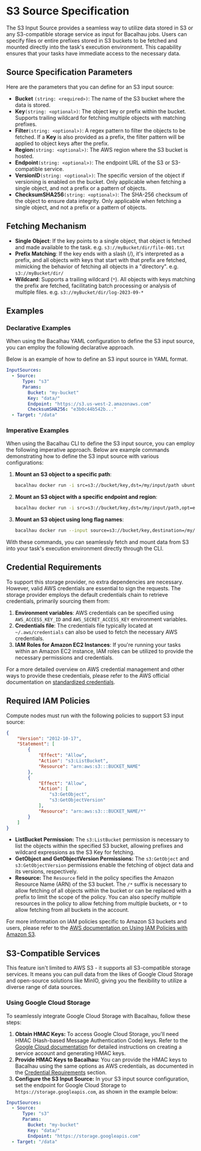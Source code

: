 # S3 Source Specification

The S3 Input Source provides a seamless way to utilize data stored in S3 or any S3-compatible storage service as input for Bacalhau jobs. Users can specify files or entire prefixes stored in S3 buckets to be fetched and mounted directly into the task's execution environment. This capability ensures that your tasks have immediate access to the necessary data.

## Source Specification Parameters

Here are the parameters that you can define for an S3 input source:

* **Bucket** `(string: <required>)`: The name of the S3 bucket where the data is stored.
* **Key**`(string: <optional>)`: The object key or prefix within the bucket. Supports trailing wildcard for fetching multiple objects with matching prefixes.
* **Filter**`(string: <optional>)`: A regex pattern to filter the objects to be fetched. If a **Key** is also provided as a prefix, the filter pattern will be applied to object keys after the prefix.
* **Region**`(string: <optional>)`: The AWS region where the S3 bucket is hosted.
* **Endpoint**`(string: <optional>)`: The endpoint URL of the S3 or S3-compatible service.
* **VersionID**`(string: <optional>)`: The specific version of the object if versioning is enabled on the bucket. Only applicable when fetching a single object, and not a prefix or a pattern of objects.
* **ChecksumSHA256**`(string: <optional>)`: The SHA-256 checksum of the object to ensure data integrity. Only applicable when fetching a single object, and not a prefix or a pattern of objects.

## Fetching Mechanism

* **Single Object**: If the key points to a single object, that object is fetched and made available to the task. e.g. `s3://myBucket/dir/file-001.txt`
* **Prefix Matching**: If the key ends with a slash (/), it's interpreted as a prefix, and all objects with keys that start with that prefix are fetched, mimicking the behavior of fetching all objects in a "directory". e.g. `s3://myBucket/dir/`
* **Wildcard**: Supports a trailing wildcard (`*`). All objects with keys matching the prefix are fetched, facilitating batch processing or analysis of multiple files. e.g. `s3://myBucket/dir/log-2023-09-*`

## Examples

### Declarative Examples

When using the Bacalhau YAML configuration to define the S3 input source, you can employ the following declarative approach.

Below is an example of how to define an S3 input source in YAML format.

```yaml
InputSources:
  - Source:
      Type: "s3"
      Params:
        Bucket: "my-bucket"
        Key: "data/"
        Endpoint: "https://s3.us-west-2.amazonaws.com"
        ChecksumSHA256: "e3b0c44b542b..."
  - Target: "/data"
```

### Imperative Examples

When using the Bacalhau CLI to define the S3 input source, you can employ the following imperative approach. Below are example commands demonstrating how to define the S3 input source with various configurations:

1.  **Mount an S3 object to a specific path**:

    ```bash
    bacalhau docker run -i src=s3://bucket/key,dst=/my/input/path ubuntu ...
    ```
2.  **Mount an S3 object with a specific endpoint and region**:

    ```bash
    bacalhau docker run -i src=s3://bucket/key,dst=/my/input/path,opt=endpoint=http://s3.example.com,opt=region=us-east-1 ubuntu ...
    ```
3.  **Mount an S3 object using long flag names**:

    ```bash
    bacalhau docker run --input source=s3://bucket/key,destination=/my/input/path ubuntu ...
    ```

With these commands, you can seamlessly fetch and mount data from S3 into your task's execution environment directly through the CLI.

## Credential Requirements

To support this storage provider, no extra dependencies are necessary. However, valid AWS credentials are essential to sign the requests. The storage provider employs the default credentials chain to retrieve credentials, primarily sourcing them from:

1. **Environment variables**: AWS credentials can be specified using `AWS_ACCESS_KEY_ID` and `AWS_SECRET_ACCESS_KEY` environment variables.
2. **Credentials file**: The credentials file typically located at `~/.aws/credentials` can also be used to fetch the necessary AWS credentials.
3. **IAM Roles for Amazon EC2 Instances**: If you're running your tasks within an Amazon EC2 instance, IAM roles can be utilized to provide the necessary permissions and credentials.

For a more detailed overview on AWS credential management and other ways to provide these credentials, please refer to the AWS official documentation on [standardized credentials](https://docs.aws.amazon.com/sdkref/latest/guide/standardized-credentials.html).

## Required IAM Policies

Compute nodes must run with the following policies to support S3 input source:

```json
{
    "Version": "2012-10-17",
    "Statement": [
        {
            "Effect": "Allow",
            "Action": "s3:ListBucket",
            "Resource": "arn:aws:s3:::BUCKET_NAME"
        },
        {
            "Effect": "Allow",
            "Action": [
                "s3:GetObject",
                "s3:GetObjectVersion"
            ],
            "Resource": "arn:aws:s3:::BUCKET_NAME/*"
        }
    ]
}
```

* **ListBucket Permission:** The `s3:ListBucket` permission is necessary to list the objects within the specified S3 bucket, allowing prefixes and wildcard expressions as the S3 Key for fetching.
* **GetObject and GetObjectVersion Permissions:** The `s3:GetObject` and `s3:GetObjectVersion` permissions enable the fetching of object data and its versions, respectively.
* **Resource:** The `Resource` field in the policy specifies the Amazon Resource Name (ARN) of the S3 bucket. The `/*` suffix is necessary to allow fetching of all objects within the bucket or can be replaced with a prefix to limit the scope of the policy. You can also specify multiple resources in the policy to allow fetching from multiple buckets, or `*` to allow fetching from all buckets in the account.

For more information on IAM policies specific to Amazon S3 buckets and users, please refer to the [AWS documentation on Using IAM Policies with Amazon S3](https://docs.aws.amazon.com/AmazonS3/latest/userguide/using-iam-policies.html).

## S3-Compatible Services

This feature isn't limited to AWS S3 - it supports all S3-compatible storage services. It means you can pull data from the likes of Google Cloud Storage and open-source solutions like MinIO, giving you the flexibility to utilize a diverse range of data sources.

### Using Google Cloud Storage

To seamlessly integrate Google Cloud Storage with Bacalhau, follow these steps:

1. **Obtain HMAC Keys:** To access Google Cloud Storage, you'll need HMAC (Hash-based Message Authentication Code) keys. Refer to the [Google Cloud documentation](https://cloud.google.com/storage/docs/authentication/hmackeys) for detailed instructions on creating a service account and generating HMAC keys.
2. **Provide HMAC Keys to Bacalhau:** You can provide the HMAC keys to Bacalhau using the same options as AWS credentials, as documented in the [Credential Requirements](s3.md#credential-requirements) section.
3. **Configure the S3 Input Source:** In your S3 input source configuration, set the endpoint for Google Cloud Storage to `https://storage.googleapis.com`, as shown in the example below:

```yaml
InputSources:
  - Source:
      Type: "s3"
      Params:
        Bucket: "my-bucket"
        Key: "data/"
        Endpoint: "https://storage.googleapis.com"
  - Target: "/data"
```
